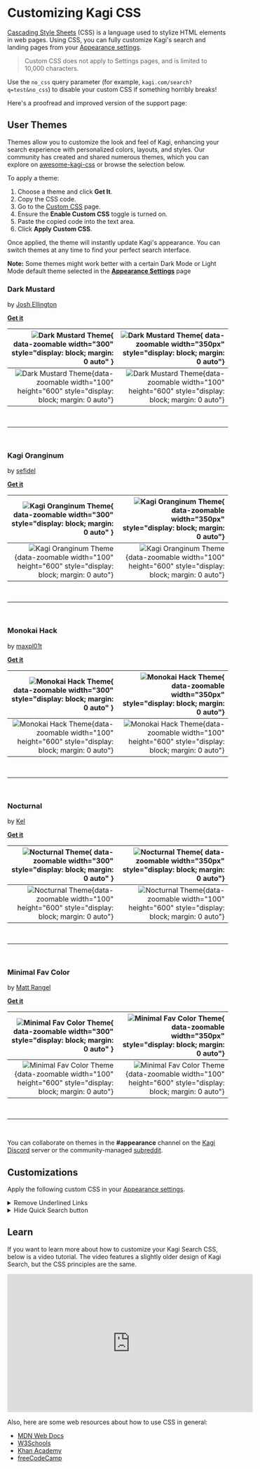 # Customizing Kagi CSS

[Cascading Style Sheets](https://en.wikipedia.org/wiki/CSS) (CSS) is a language used to stylize HTML elements in web pages. Using CSS, you can fully customize Kagi's search and landing pages from your [Appearance settings](https://kagi.com/settings?p=custom_css).

> Custom CSS does not apply to Settings pages, and is limited to 10,000 characters.

Use the `no_css` query parameter (for example, `kagi.com/search?q=test&no_css`) to disable your custom CSS if something horribly breaks!

Here's a proofread and improved version of the support page:

## User Themes

Themes allow you to customize the look and feel of Kagi, enhancing your search experience with personalized colors, layouts, and styles.
Our community has created and shared numerous themes, which you can explore on [awesome-kagi-css](https://github.com/kawaiier/awesome-kagi-css/) or browse the selection below.

To apply a theme:

1. Choose a theme and click **Get It**.
2. Copy the CSS code.
3. Go to the [Custom CSS](https://kagi.com/settings?p=custom_css) page.
4. Ensure the **Enable Custom CSS** toggle is turned on.
5. Paste the copied code into the text area.
6. Click **Apply Custom CSS**.

Once applied, the theme will instantly update Kagi's appearance. You can switch themes at any time to find your perfect search interface.

**Note:** Some themes might work better with a certain Dark Mode or Light Mode default theme selected in the [**Appearance Settings**](https://kagi.com/settings?p=appearance) page

### Dark Mustard

by [Josh Ellington](https://github.com/joshellington/)  

[**Get it**](https://gist.github.com/joshellington/51765a15d8f780089619b638fc6aea6b)


| ![Dark Mustard Theme](./themes/media/dark_mustard_desktop_1.png){ data-zoomable width="300" style="display: block; margin: 0 auto" } | ![Dark Mustard Theme](./themes/media/dark_mustard_desktop_2.png){ data-zoomable  width="350px" style="display: block; margin: 0 auto"} |
|---:|---:|
| ![Dark Mustard Theme](./themes/media/dark_mustard_mobile_1.png){data-zoomable width="100" height="600" style="display: block; margin: 0 auto"} | ![Dark Mustard Theme](./themes/media/dark_mustard_mobile_2.png){data-zoomable width="100" height="600" style="display: block; margin: 0 auto"} |


<br>

---

<br>

### Kagi Oranginum

by [sefidel](https://gist.github.com/sefidel)  

[**Get it**](https://gist.github.com/sefidel/ffb677da037e4d6951949a110132fe80#file-kagi-precompiled-css)


| ![Kagi Oranginum Theme](./themes/media/kagi_oranginum_desktop_1.png){ data-zoomable width="300" style="display: block; margin: 0 auto" } | ![Kagi Oranginum Theme](./themes/media/kagi_oranginum_desktop_2.png){ data-zoomable  width="350px" style="display: block; margin: 0 auto"} |
|---:|---:|
| ![Kagi Oranginum Theme](./themes/media/kagi_oranginum_mobile_1.png){data-zoomable width="100" height="600" style="display: block; margin: 0 auto"} | ![Kagi Oranginum Theme](./themes/media/kagi_oranginum_mobile_2.png){data-zoomable width="100" height="600" style="display: block; margin: 0 auto"} |


<br>

---

<br>

### Monokai Hack

by [maxpl01t](https://github.com/maxpl01t)  

[**Get it**](https://gist.github.com/maxpl01t/7de6e4716e50d52f4ec14aa01e2047e0)


| ![Monokai Hack Theme](./themes/media/monokai_hack_desktop_1.png){ data-zoomable width="300" style="display: block; margin: 0 auto" } | ![Monokai Hack Theme](./themes/media/monokai_hack_desktop_2.png){ data-zoomable  width="350px" style="display: block; margin: 0 auto"} |
|---:|---:|
| ![Monokai Hack Theme](./themes/media/monokai_hack_mobile_1.png){data-zoomable width="100" height="600" style="display: block; margin: 0 auto"} | ![Monokai Hack Theme](./themes/media/monokai_hack_mobile_2.png){data-zoomable width="100" height="600" style="display: block; margin: 0 auto"} |


<br>

---

<br>

### Nocturnal

by [Kel](https://github.com/Vexz00)  

[**Get it**](https://github.com/Vexz00/kagi-nocturnal-theme/blob/main/kagi-nocturnal-theme.css)


| ![Nocturnal Theme](./themes/media/nocturnal_desktop_1.png){ data-zoomable width="300" style="display: block; margin: 0 auto" } | ![Nocturnal Theme](./themes/media/nocturnal_desktop_2.png){ data-zoomable  width="350px" style="display: block; margin: 0 auto"} |
|---:|---:|
| ![Nocturnal Theme](./themes/media/nocturnal_mobile_1.png){data-zoomable width="100" height="600" style="display: block; margin: 0 auto"} | ![Nocturnal Theme](./themes/media/nocturnal_mobile_2.png){data-zoomable width="100" height="600" style="display: block; margin: 0 auto"} |


<br>

---

<br>

### Minimal Fav Color

by [Matt Rangel](https://github.com/MattRangel)  

[**Get it**](https://github.com/MattRangel/kagi-search-custom-css/blob/main/custom.css)

| ![Minimal Fav Color Theme](./themes/media/minimal_fav_color_desktop_1.png){ data-zoomable width="300" style="display: block; margin: 0 auto" } | ![Minimal Fav Color Theme](./themes/media/minimal_fav_color_desktop_2.png){ data-zoomable  width="350px" style="display: block; margin: 0 auto"} |
|---:|---:|
| ![Minimal Fav Color Theme](./themes/media/minimal_fav_color_mobile_1.png){data-zoomable width="100" height="600" style="display: block; margin: 0 auto"} | ![Minimal Fav Color Theme](./themes/media/minimal_fav_color_mobile_2.png){data-zoomable width="100" height="600" style="display: block; margin: 0 auto"} |


<br>

---

<br>


You can collaborate on themes in the **\#appearance** channel on the [Kagi Discord](https://kagi.com/discord) server or the community-managed [subreddit](https://www.reddit.com/r/KagiUserCSS/).

## Customizations

Apply the following custom CSS in your [Appearance settings](https://kagi.com/settings?p=custom_css).

<details><summary>Remove Underlined Links</summary>

Remove the underline from links from Kagi search results page.

```css

/* Remove bottom border from links */
.__sri_title_link._0_sri_title_link._0_URL {
  border-bottom: none;
}

/* Remove underline with nested links */
.__srgi-title a {
border-bottom: none; var(--result-item-title-border);
}

/* Remove underline with News module */
.newsResultItem .newsResultHeader .newsResultTitle a._0_TITLE {
  border-bottom: none; var(--result-item-title-border);
}

/* Remove underline from links in Wikipedia module */
.wikipediaResult a {
  border-bottom: none; var(--result-item-title-border);
}
```

</details>

<details><summary>Hide Quick Search button</summary>

Hide the floating Quick Search button from Kagi search results page.

```css
.quick-search-btn {
  display: none;
}
```

</details>

## Learn

If you want to learn more about how to customize your Kagi Search CSS, below is a video tutorial. The video features a slightly older design of Kagi Search, but the CSS principles are the same.

<iframe width="560" height="315" src="https://www.youtube-nocookie.com/embed/Xpk5TAhGasc" title="YouTube video player" frameborder="0" allow="accelerometer; autoplay; clipboard-write; encrypted-media; gyroscope; picture-in-picture" allowfullscreen></iframe>

Also, here are some web resources about how to use CSS in general:

- [MDN Web Docs](https://developer.mozilla.org/en-US/docs/Learn/CSS/First_steps)
- [W3Schools](https://www.w3schools.com/css/css_intro.asp)
- [Khan Academy](https://www.khanacademy.org/computing/computer-programming/html-css/intro-to-css/pt/css-basics)
- [freeCodeCamp](https://www.freecodecamp.org/news/get-started-with-css-in-5-minutes-e0804813fc3e/)
